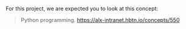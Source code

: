 For this project, we are expected you to look at this concept:

>Python programming.
https://alx-intranet.hbtn.io/concepts/550
